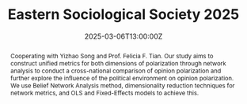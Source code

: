 ---
title: Eastern Sociological Society 2025

event: 2025 Eastern Sociological Society Annual Meeting
event_url: https://www.essnet.org/annual-conference

location: Boston Park Plaza Hotel
address:
  street: 50 Park Plaza at Arlington Street
  city: Boston
  region: MA
  postcode: '02116'
  country: United States

summary: 'Mapping Opinion Polarization: Belief Networks and Political Environment across 89 Countries in 2017-2022'
abstract: 'Cooperating with Yizhao Song and Prof. Felicia F. Tian. Our study aims to construct unified metrics for both dimensions of polarization through network analysis to conduct a cross-national comparison of opinion polarization and further explore the influence of the political environment on opinion polarization. We use Belief Network Analysis method, dimensionality reduction techniques for network metrics, and OLS and Fixed-Effects models to achieve this.'

# Talk start and end times.
#   End time can optionally be hidden by prefixing the line with `#`.
date: '2025-03-06T13:00:00Z'
date_end: '2025-03-06T14:00:00Z'
all_day: false

# Schedule page publish date (NOT talk date).
publishDate: '2025-04-08T00:00:00Z'

authors:
  - admin

tags: []

# Is this a featured talk? (true/false)
featured: false

image:
  image: 'essbanner.jpg'
  caption: 'ESS 2025 Conference'
  focal_point: Right

#links:
#  - icon: twitter
#    icon_pack: fab
#    name: Follow
#    url: https://twitter.com/georgecushen
url_code: ''
url_pdf: ''
url_slides: ''
url_video: ''

# Markdown Slides (optional).
#   Associate this talk with Markdown slides.
#   Simply enter your slide deck's filename without extension.
#   E.g. `slides = "example-slides"` references `content/slides/example-slides.md`.
#   Otherwise, set `slides = ""`.
slides: ""

# Projects (optional).
#   Associate this post with one or more of your projects.
#   Simply enter your project's folder or file name without extension.
#   E.g. `projects = ["internal-project"]` references `content/project/deep-learning/index.md`.
#   Otherwise, set `projects = []`.
# {{% callout note %}}
# Click on the **Slides** button above to view the built-in slides feature.
# {{% /callout %}}

# Slides can be added in a few ways:

# - **Create** slides using Hugo Blox Builder's [_Slides_](https://docs.hugoblox.com/reference/content-types/) feature and link using `slides` parameter in the front matter of the talk file
# - **Upload** an existing slide deck to `static/` and link using `url_slides` parameter in the front matter of the talk file
# - **Embed** your slides (e.g. Google Slides) or presentation video on this page using [shortcodes](https://docs.hugoblox.com/reference/markdown/).

# Further event details, including [page elements](https://docs.hugoblox.com/reference/markdown/) such as image galleries, can be added to the body of this page.

projects:
  - example
---
